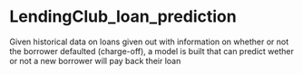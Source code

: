 # LendingClub_loan_prediction
Given historical data on loans given out with information on whether or not the borrower defaulted (charge-off),
a model is built that can predict wether or not a new borrower will pay back their loan
